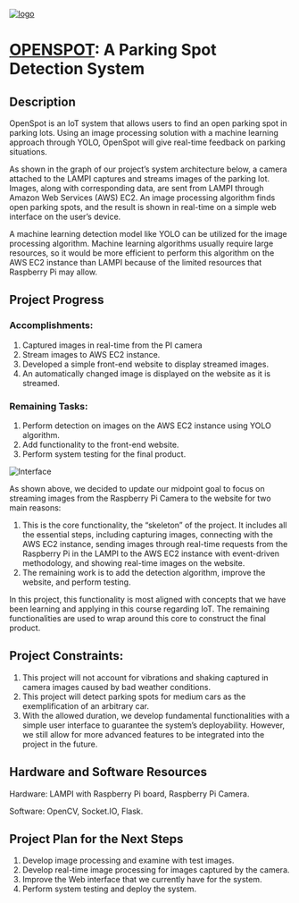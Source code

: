[![logo](https://github.com/anhtu-pham/Parking-Spot-Detection-System/assets/80482507/bc1b2c64-1eb6-4a13-97fa-1d3123521899)](http://ec2-54-225-46-150.compute-1.amazonaws.com:8000/)

# [OPENSPOT](http://ec2-54-225-46-150.compute-1.amazonaws.com:8000/): A Parking Spot Detection System

## Description
OpenSpot is an IoT system that allows users to find an open parking spot in parking lots. Using an image processing solution with a machine learning approach through YOLO, OpenSpot will give real-time feedback on parking situations.

As shown in the graph of our project’s system architecture below, a camera attached to the LAMPI captures and streams images of the parking lot. Images, along with corresponding data, are sent from LAMPI through Amazon Web Services (AWS) EC2. An image processing algorithm finds open parking spots, and the result is shown in real-time on a simple web interface on the user’s device.

A machine learning detection model like YOLO can be utilized for the image processing algorithm. Machine learning algorithms usually require large resources, so it would be more efficient to perform this algorithm on the AWS EC2 instance than LAMPI because of the limited resources that Raspberry Pi may allow.


## Project Progress
### Accomplishments:
1. Captured images in real-time from the PI camera
2. Stream images to AWS EC2 instance.
3. Developed a simple front-end website to display streamed images.
4. An automatically changed image is displayed on the website as it is streamed.

### Remaining Tasks:
1. Perform detection on images on the AWS EC2 instance using YOLO algorithm.
2. Add functionality to the front-end website.
3. Perform system testing for the final product.

![Interface](https://github.com/anhtu-pham/Parking-Spot-Detection-System/assets/80482507/e1c6f5e8-dabc-4c22-a5a5-a8023193c4e0)


As shown above, we decided to update our midpoint goal to focus on streaming images from the Raspberry Pi Camera to the website for two main reasons:
1. This is the core functionality, the “skeleton” of the project. It includes all the essential steps, including capturing images, connecting with the AWS EC2 instance, sending images through real-time requests from the Raspberry Pi in the LAMPI to the AWS EC2 instance with event-driven methodology, and showing real-time images on the website.
2. The remaining work is to add the detection algorithm, improve the website, and perform testing.

In this project, this functionality is most aligned with concepts that we have been learning and applying in this course regarding IoT. The remaining functionalities are used to wrap around this core to construct the final product.

## Project Constraints:
1. This project will not account for vibrations and shaking captured in camera images caused by bad weather conditions.
2. This project will detect parking spots for medium cars as the exemplification of an arbitrary car.
3. With the allowed duration, we develop fundamental functionalities with a simple user interface to guarantee the system’s deployability. However, we still allow for more advanced features to be integrated into the project in the future.


## Hardware and Software Resources
Hardware: LAMPI with Raspberry Pi board, Raspberry Pi Camera.

Software: OpenCV, Socket.IO, Flask.

## Project Plan for the Next Steps
1. Develop image processing and examine with test images.
2. Develop real-time image processing for images captured by the camera.
3. Improve the Web interface that we currently have for the system.
4. Perform system testing and deploy the system.

